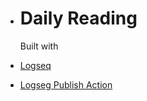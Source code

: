 - # Daily Reading
  
  Built with
- [Logseq](https://logseq.com)
- [Logseg Publish Action](https://github.com/pengx17/logseq-publish)